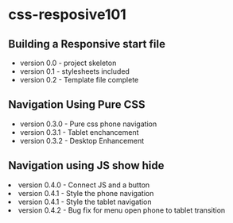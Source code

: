 # css-resposive101
<h2>Building a Responsive start file</h2>
<ul>
    <li>version 0.0 - project skeleton </li>
    <li>version 0.1 - stylesheets included </li>
    <li>version 0.2 - Template file complete</li>
</ul>
<h2>Navigation Using Pure CSS </h2>
<ul>
    <li>version 0.3.0 - Pure css phone navigation </li>
    <li>version 0.3.1 - Tablet enchancement </li>
    <li>version 0.3.2 - Desktop Enhancement </li>
</ul>
<h2>Navigation using JS show hide</h2>
    <li>version 0.4.0 - Connect JS and a button </li>
    <li>version 0.4.1 - Style the phone navigation</li>
    <li>version 0.4.1 - Style the tablet navigation</li>
    <li>version 0.4.2 - Bug fix for menu open phone to tablet transition</li>
<ul>
